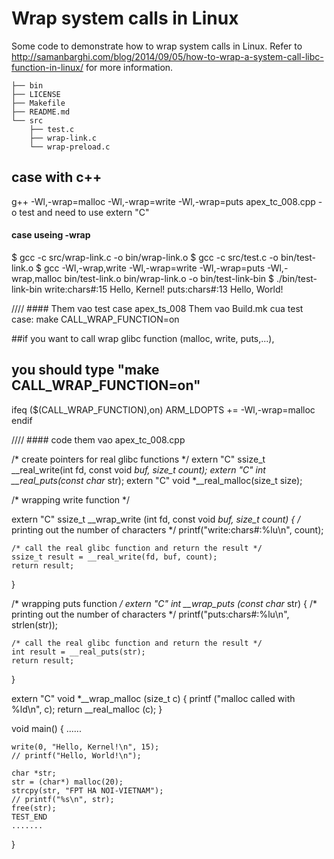 Wrap system calls in Linux
============

Some code to demonstrate how to wrap system calls in Linux. Refer to
http://samanbarghi.com/blog/2014/09/05/how-to-wrap-a-system-call-libc-function-in-linux/
for more information.

    ├── bin
    ├── LICENSE
    ├── Makefile
    ├── README.md
    └── src
        ├── test.c
        ├── wrap-link.c
        └── wrap-preload.c



## case with c++
g++ -Wl,-wrap=malloc -Wl,-wrap=write -Wl,-wrap=puts apex_tc_008.cpp  -o test
and need to use  extern "C" 

#### case useing -wrap
$ gcc -c src/wrap-link.c -o bin/wrap-link.o
$ gcc -c src/test.c -o bin/test-link.o
$ gcc -Wl,-wrap,write -Wl,-wrap=write -Wl,-wrap=puts -Wl,-wrap,malloc bin/test-link.o bin/wrap-link.o -o bin/test-link-bin
$ ./bin/test-link-bin
write:chars#:15
Hello, Kernel!
puts:chars#:13
Hello, World!


//// #### Them vao test case apex_ts_008
Them vao Build.mk cua test case: make CALL_WRAP_FUNCTION=on

##if you want to call wrap glibc function (malloc, write, puts,...),
##   you should type "make CALL_WRAP_FUNCTION=on"
ifeq ($(CALL_WRAP_FUNCTION),on)
        ARM_LDOPTS += -Wl,-wrap=malloc
endif

//// #### code them vao apex_tc_008.cpp

/* create pointers for real glibc functions */
extern "C" ssize_t __real_write(int fd, const void *buf, size_t count);
extern "C" int __real_puts(const char* str);
extern "C" void *__real_malloc(size_t size);


/* wrapping write function */


extern "C" ssize_t __wrap_write (int fd, const void *buf, size_t count)
{
    /* printing out the number of characters */
    printf("write:chars#:%lu\n", count);

    /* call the real glibc function and return the result */
    ssize_t result = __real_write(fd, buf, count);
    return result;
}

/* wrapping puts function */
extern "C" int __wrap_puts (const char* str)
{
    /* printing out the number of characters */
    printf("puts:chars#:%lu\n", strlen(str));

    /* call the real glibc function and return the result */
    int result = __real_puts(str);
    return result;
}


extern "C" void *__wrap_malloc (size_t c)
{
  printf ("malloc called with %ld\n", c);
  return __real_malloc (c);
}


void main()
{
	......

    write(0, "Hello, Kernel!\n", 15);
    // printf("Hello, World!\n");

    char *str;
    str = (char*) malloc(20);
    strcpy(str, "FPT HA NOI-VIETNAM");
    // printf("%s\n", str);
    free(str);
    TEST_END
    .......
}